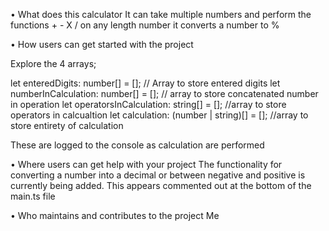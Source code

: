 •	What does this calculator
It can take multiple numbers and perform the functions + - X / on any length number
it converts a number to %


•	How users can get started with the project

Explore the 4 arrays;

let enteredDigits: number[] = []; // Array to store entered digits
let numberInCalculation: number[] = []; // array to store concatenated number in operation
let operatorsInCalculation: string[] = []; //array to store operators in calcualtion
let calculation: (number | string)[] = []; //array to store entirety of calculation

These are logged to the console as calculation are performed


•	Where users can get help with your project
The functionality for converting a number into a decimal or between negative and positive is currently being added. This appears commented out at the bottom of the main.ts file
	
•	Who maintains and contributes to the project
Me

